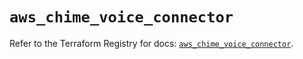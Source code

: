 # `aws_chime_voice_connector`

Refer to the Terraform Registry for docs: [`aws_chime_voice_connector`](https://registry.terraform.io/providers/hashicorp/aws/6.7.0/docs/resources/chime_voice_connector).

